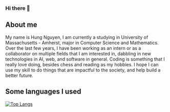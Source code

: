 ### Hi there 👋

## About me

My name is Hung Nguyen, I am currently a studying in University of Massachusetts - Amherst, major in Computer Science and Mathematics. Over the last few years, I have been working as an intern or as a collaborator on multiple fields that I am interested in, dabbling in new technologies in AI, web, and software in general. Coding is something that I really love doing, besides chess and reading as my hobbies. I hope I can use my skill to do things that are impactful to the society, and help build a better future.

## Some languages I used

[![Top Langs](https://github-readme-stats.vercel.app/api/top-langs/?username=abcbob)](https://github.com/anuraghazra/github-readme-stats)
